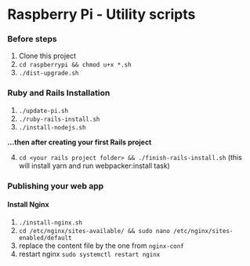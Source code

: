 # Raspberry Pi - Utility scripts

### Before steps

1. Clone this project
2. `cd raspberrypi && chmod u+x *.sh`
3. `./dist-upgrade.sh`


### Ruby and Rails Installation

1. `./update-pi.sh`
2. `./ruby-rails-install.sh`
3. `./install-nodejs.sh`

**...then after creating your first Rails project**

4. `cd <your rails project folder> && ./finish-rails-install.sh` (this will install yarn and run webpacker:install task)

### Publishing your web app

#### Install Nginx

1. `./install-nginx.sh`
2. `cd /etc/nginx/sites-available/ && sudo nano /etc/nginx/sites-enabled/default`
3. replace the content file by the one from `nginx-conf`
4. restart nginx `sudo systemctl restart nginx`
